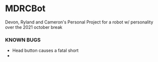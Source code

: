 # MDRCBot
Devon, Ryland and Cameron's Personal Project for a robot w/ personality over the 2021 october break

### KNOWN BUGS
* Head button causes a fatal short
* 
